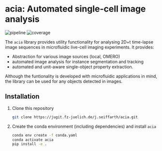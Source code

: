# **acia**: Automated single-cell image analysis

![pipeline](https://jugit.fz-juelich.de/j.seiffarth/acia/badges/master/pipeline.svg)
![coverage](https://jugit.fz-juelich.de/j.seiffarth/acia/badges/master/coverage.svg)

The `acia` library provides utility functionality for analysing 2D+t time-lapse image sequences in microfluidic live-cell imaging experiments. It provides:
- Abstraction for various image sources (local, OMERO)
- automated image analysis for instance segmentation and tracking
- automated and unit-aware single-object property extraction.

Although the funtionality is developed with microfluidic applications in mind, the library can be used for any objects detected in images.

## Installation

1. Clone this repository
    ```bash
    git clone https://jugit.fz-juelich.de/j.seiffarth/acia.git
    ```

2. Create the conda environment (including dependencies) and install `acia`

    ```bash
    conda env create -f conda.yaml
    conda activate acia
    pip install -e .
    ```
